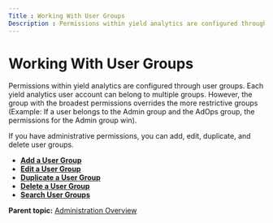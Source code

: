 ```yaml
---
Title : Working With User Groups
Description : Permissions within yield analytics are configured through user groups.
---
```



# Working With User Groups



Permissions within yield analytics are configured through user groups.
Each yield analytics user account can belong to multiple groups.
However, the group with the broadest permissions overrides the more
restrictive groups (Example: If a user belongs to the Admin group and
the AdOps group, the permissions for the Admin group win).

If you have administrative permissions, you can add, edit, duplicate,
and delete user groups.



- **[Add a User Group](../topics/add-a-user-group.html)**  
- **[Edit a User Group](../topics/edit-a-user-group.html)**  
- **[Duplicate a User Group](../topics/duplicate-a-user-group.html)**  
- **[Delete a User Group](../topics/delete-a-user-group.html)**  
- **[Search User Groups](../topics/search-user-groups.html)**  

<div class="familylinks">

<div class="parentlink">

**Parent topic:** <a href="../topics/administration-overview.html"
class="link">Administration Overview</a>






